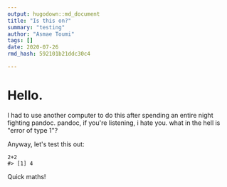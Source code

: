 ```yaml
---
output: hugodown::md_document
title: "Is this on?"
summary: "testing"
author: "Asmae Toumi"
tags: []
date: 2020-07-26
rmd_hash: 592101b21ddc30c4

---
```


Hello.
======

I had to use another computer to do this after spending an entire night fighting pandoc. pandoc, if you're listening, i hate you. what in the hell is "error of type 1"?

Anyway, let's test this out:

<div class="highlight">

<pre class='chroma'><code class='language-r' data-lang='r'><span class='m'>2</span><span class='o'>+</span><span class='m'>2</span>
<span class='c'>#&gt; [1] 4</span></code></pre>

</div>

Quick maths!

